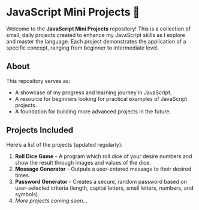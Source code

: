 # JavaScript Mini Projects 🚀

Welcome to the **JavaScript Mini Projects** repository! This is a collection of small, daily projects created to enhance my JavaScript skills as I explore and master the language. Each project demonstrates the application of a specific concept, ranging from beginner to intermediate level.

## About
This repository serves as:
- A showcase of my progress and learning journey in JavaScript.
- A resource for beginners looking for practical examples of JavaScript projects.
- A foundation for building more advanced projects in the future.

## Projects Included
Here’s a list of the projects (updated regularly):
1. **Roll Dice Game** - A program which roll dice of your desire numbers and show the result through images and values of the dice.
2. **Message Generator** - Outputs a user-entered message to their desired times.
3. **Password Generator** - Creates a secure, random password based on user-selected criteria (length, capital letters, small letters, numbers, and symbols).
4. _More projects coming soon..._
